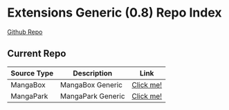 # Extensions Generic (0.8) Repo Index

[Github Repo](https://github.com/TheNetsky/extensions-generic-0.8)
<br>

## Current Repo

| Source Type | Description |          Link |
| ---        |    ----   |         --- |
| MangaBox      | MangaBox Generic      | [Click me!](https://MasterElvis.github.io/extensions-generic-0.8/tree/gh-pages/mangabox/)    |
| MangaPark      | MangaPark Generic      | [Click me!](https://MasterElvis.github.io/extensions-generic-0.8/mangapark/)    |
